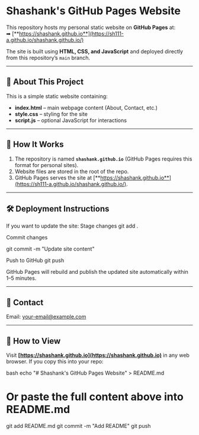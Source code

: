 # Shashank's GitHub Pages Website

This repository hosts my personal static website on **GitHub Pages** at:  
➡ [**https://shashank.github.io**](https://sh111-a.github.io/shashank.github.io/)

The site is built using **HTML, CSS, and JavaScript** and deployed directly from this repository’s `main` branch.

---

## 📌 About This Project
This is a simple static website containing:
- **index.html** – main webpage content (About, Contact, etc.)
- **style.css** – styling for the site
- **script.js** – optional JavaScript for interactions

---

## 🚀 How It Works
1. The repository is named **`shashank.github.io`** (GitHub Pages requires this format for personal sites).
2. Website files are stored in the root of the repo.
3. GitHub Pages serves the site at [**https://shashank.github.io**](https://sh111-a.github.io/shashank.github.io/).

---

## 🛠 Deployment Instructions
If you want to update the site:
Stage changes
git add .

Commit changes

git commit -m "Update site content"

Push to GitHub
git push

GitHub Pages will rebuild and publish the updated site automatically within 1–5 minutes.

---

## 📧 Contact
Email: [your-email@example.com](mailto:your-shashank@example.com)

---

## 🌟 How to View
Visit **[https://shashank.github.io](https://shashank.github.io)** in any web browser.
If you copy this into your repo:

bash
echo "# Shashank's GitHub Pages Website" > README.md
# Or paste the full content above into README.md
git add README.md
git commit -m "Add README"
git push

